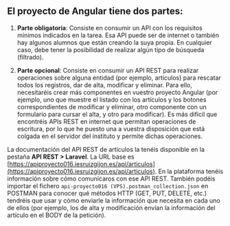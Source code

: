 ## El proyecto de Angular tiene dos partes:

1. **Parte obligatoria**: Consiste en consumir un API con los requisitos mínimos indicados en la tarea. Esa API puede ser de internet o también hay algunos alumnos que están creando la suya propia. En cualquier caso, debe tener la posibilidad de realizar algún tipo de búsqueda (filtrado).

2. **Parte opcional**: Consiste en consumir un API REST para realizar operaciones sobre alguna entidad (por ejemplo, artículos) para rescatar todos los registros, dar de alta, modificar y eliminar. Para ello, necesitaréis crear más componentes en vuestro proyecto Angular (por ejemplo, uno que muestre el listado con los artículos y los botones correspondientes de modificar y eliminar, otro componente con un formulario para cursar el alta, y otro para modificar). Es más difícil que encontréis APIs REST en internet que permitan operaciones de escritura, por lo que he puesto una a vuestra disposición que está colgada en el servidor del instituto y permite dichas operaciones.

 La documentación del API REST de artículos la tenéis disponible en la pestaña **API REST > Laravel**. La URL base es [https://apiproyecto016.iesruizgijon.es/api/articulos](https://apiproyecto016.iesruizgijon.es/api/articulos). En la plataforma tenéis información sobre cómo comunicaros con ese API REST. También podéis importar el fichero `api-proyecto016 (VPS).postman_collection.json` en POSTMAN para conocer qué métodos HTTP (GET, PUT, DELETE, etc.) tendréis que usar y cómo enviarle la información que necesita en cada uno de ellos (por ejemplo, los de alta y modificación envían la información del artículo en el BODY de la petición).
